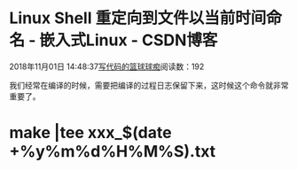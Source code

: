 
# Linux Shell 重定向到文件以当前时间命名 - 嵌入式Linux - CSDN博客

2018年11月01日 14:48:37[写代码的篮球球痴](https://me.csdn.net/weiqifa0)阅读数：192


我们经常在编译的时候，需要把编译的过程日志保留下来，这时候这个命令就非常重要了。
# make |tee xxx_$(date +%y%m%d%H%M%S).txt

